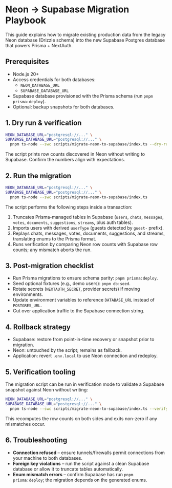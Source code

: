 # Neon → Supabase Migration Playbook

This guide explains how to migrate existing production data from the legacy Neon database (Drizzle schema) into the new Supabase Postgres database that powers Prisma + NextAuth.

## Prerequisites

- Node.js 20+
- Access credentials for both databases:
  - `NEON_DATABASE_URL`
  - `SUPABASE_DATABASE_URL`
- Supabase database provisioned with the Prisma schema (run `pnpm prisma:deploy`).
- Optional: backup snapshots for both databases.

## 1. Dry run & verification

```bash
NEON_DATABASE_URL="postgresql://..." \
SUPABASE_DATABASE_URL="postgresql://..." \
  pnpm ts-node --swc scripts/migrate-neon-to-supabase/index.ts --dry-run
```

The script prints row counts discovered in Neon without writing to Supabase. Confirm the numbers align with expectations.

## 2. Run the migration

```bash
NEON_DATABASE_URL="postgresql://..." \
SUPABASE_DATABASE_URL="postgresql://..." \
  pnpm ts-node --swc scripts/migrate-neon-to-supabase/index.ts
```

The script performs the following steps inside a transaction:

1. Truncates Prisma-managed tables in Supabase (`users`, `chats`, `messages`, `votes`, `documents`, `suggestions`, `streams`, plus auth tables).
2. Imports users with derived `userType` (guests detected by `guest-` prefix).
3. Replays chats, messages, votes, documents, suggestions, and streams, translating enums to the Prisma format.
4. Runs verification by comparing Neon row counts with Supabase row counts; any mismatch aborts the run.

## 3. Post-migration checklist

- Run Prisma migrations to ensure schema parity: `pnpm prisma:deploy`.
- Seed optional fixtures (e.g., demo users): `pnpm db:seed`.
- Rotate secrets (`NEXTAUTH_SECRET`, provider secrets) if moving environments.
- Update environment variables to reference `DATABASE_URL` instead of `POSTGRES_URL`.
- Cut over application traffic to the Supabase connection string.

## 4. Rollback strategy

- Supabase: restore from point-in-time recovery or snapshot prior to migration.
- Neon: untouched by the script; remains as fallback.
- Application: revert `.env.local` to use Neon connection and redeploy.

## 5. Verification tooling

The migration script can be run in verification mode to validate a Supabase snapshot against Neon without writing:

```bash
NEON_DATABASE_URL="postgresql://..." \
SUPABASE_DATABASE_URL="postgresql://..." \
  pnpm ts-node --swc scripts/migrate-neon-to-supabase/index.ts --verify
```

This recomputes the row counts on both sides and exits non-zero if any mismatches occur.

## 6. Troubleshooting

- **Connection refused** – ensure tunnels/firewalls permit connections from your machine to both databases.
- **Foreign key violations** – run the script against a clean Supabase database or allow it to truncate tables automatically.
- **Enum mismatch errors** – confirm Supabase has run `pnpm prisma:deploy`; the migration depends on the generated enums.
